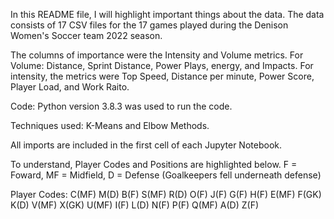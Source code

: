 In this README file, I will highlight important things about the data. The data consists of 17 CSV files for the 17 games played during the Denison Women's Soccer team 2022 season. 

The columns of importance were the Intensity and Volume metrics. For Volume: Distance, Sprint Distance, Power Plays, energy, and Impacts. For intensity, the metrics were Top Speed, Distance per minute, Power Score, Player Load, and Work Raito.

Code: Python version 3.8.3 was used to run the code.

Techniques used: K-Means and Elbow Methods.

All imports are included in the first cell of each Jupyter Notebook.

To understand, Player Codes and Positions are highlighted below. F = Foward, MF = Midfield, D = Defense (Goalkeepers fell underneath defense)

Player Codes:
C(MF)
M(D)
B(F)
S(MF)
R(D)
O(F)
J(F)
G(F)
H(F)
E(MF)
F(GK)
K(D)
V(MF)
X(GK)
U(MF)
I(F)
L(D)
N(F)
P(F)
Q(MF)
A(D)
Z(F)
